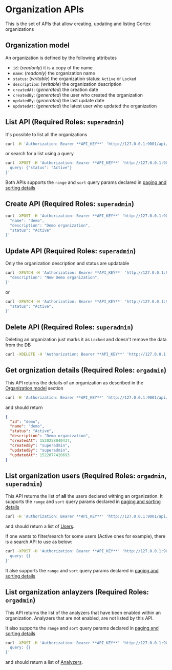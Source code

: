 # Organization APIs

This is the set of APIs that allow creating, updating and listing Cortex organizations

## Organization model

An organization is defined by the following attributes

- `id`: (*readonly*) it is a copy of the name
- `name`: (*readonly*) the organization name
- `status`: (*writable*) the organization status: `Active` or `Locked`
- `description`: (*writable*) the organization description
- `createdAt`: (*generated*) the creation date
- `createdBy`:  (*generated*) the user who created the organization
- `updatedBy`:  (*generated*) the last update date
- `updatedAt`:  (*generated*) the latest user who updated the organization

## List API (**Required Roles**: `superadmin`)

It's possible to list all the organizations

```bash
curl -H 'Authorization: Bearer **API_KEY**' 'http://127.0.0.1:9001/api/organization/ORG_ID/user'
```

or search for a list using a query

```bash
curl -XPOST -H 'Authorization: Bearer **API_KEY**' 'http://127.0.0.1:9001/api/organization/ORG_ID/user -d {
  query: {"status": "Active"}
}'
```

Both APIs supports the `range` and `sort` query params declared in [paging and sorting details](misc.md#paging-and-sorting)

## Create API (**Required Roles**: `superadmin`)

```bash
curl -XPOST -H 'Authorization: Bearer **API_KEY**' 'http://127.0.0.1:9001/api/organization' -d '{
  "name": "demo",
  "description": "Demo organization",
  "status": "Active"
}'
```

## Update API (**Required Roles**: `superadmin`)

Only the organization description and status are updatable

```bash
curl -XPATCH -H 'Authorization: Bearer **API_KEY**' 'http://127.0.0.1:9001/api/organization/ORG_ID' -d '{
  "description": "New Demo organization",
}'
```

or

```bash
curl -XPATCH -H 'Authorization: Bearer **API_KEY**' 'http://127.0.0.1:9001/api/organization/ORG_ID' -d '{
  "status": "Active",
}'
```

## Delete API (**Required Roles**: `superadmin`)

Deleting an organization just marks it as `Locked` and doesn't remove the data from the DB

```bash
curl -XDELETE -H 'Authorization: Bearer **API_KEY**' 'http://127.0.0.1:9001/api/organization/ORG_ID'
```

## Get orgnization details (**Required Roles**: `orgadmin`)

This API returns the details of an organization as described in the [Organization model](#organization-model) section

```bash
curl -H 'Authorization: Bearer **API_KEY**' 'http://127.0.0.1:9001/api/organization/ORG_ID'
```

and should return

```json
{
  "id": "demo",
  "name": "demo",
  "status": "Active",
  "description": "Demo organization",
  "createdAt": 1520258040437,
  "createdBy": "superadmin",
  "updatedBy": "superadmin",
  "updatedAt": 1522077420693
}
```

## List organization users (**Required Roles**: `orgadmin`, `superadmin`)

This API returns the list of **all** the users declared withing an organization. It supports the `range` and `sort` query params declared in [paging and sorting details](misc.md#paging-and-sorting)

```bash
curl -H 'Authorization: Bearer **API_KEY**' 'http://127.0.0.1:9001/api/organization/ORG_ID/user'
```

and should return a list of [Users](user.md#user-model).

If one wants to filter/search for some users (Active ones for example), there is a search API to use as below:

```bash
curl -XPOST -H 'Authorization: Bearer **API_KEY**' 'http://127.0.0.1:9001/api/organization/ORG_ID/user/_search' -d '{
  query: {}
}'
```

It alse supports the `range` and `sort` query params declared in [paging and sorting details](misc.md#paging-and-sorting)

## List organization anlayzers (**Required Roles**: `orgadmin`)

This API returns the list of the analyzers that have been enabled within an organization. Analyzers that are not enabled, are not listed by this API.

It also supports the `range` and `sort` query params declared in [paging and sorting details](misc.md#paging-and-sorting)

```bash
curl -XPOST -H 'Authorization: Bearer **API_KEY**' 'http://127.0.0.1:9001/api/organization/analyzer' -d '{
  query: {}
}'
```

and should return a list of [Analyzers](analyzer.md#analyzer-model).